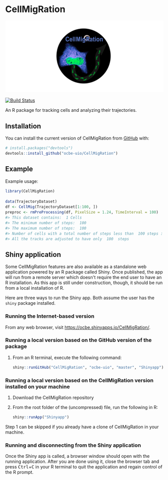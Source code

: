 
<!-- README.md is generated from README.Rmd. Please edit that file -->
CellMigRation
=============

![CellMigRation](CellMigRationLogo.png)

<!-- badges: start -->
[![Build Status](https://travis-ci.org/ocbe-uio/CellMigRation.svg?branch=master)](https://travis-ci.org/ocbe-uio/CellMigRation) <!-- badges: end -->

An R package for tracking cells and analyzing their trajectories.

Installation
------------

You can install the current version of CellMigRation from [GitHub](https://github.com/) with:

``` r
# install.packages("devtools")
devtools::install_github("ocbe-uio/CellMigRation")
```

Example
-------

Example usage:

``` r
library(CellMigRation)

data(TrajectoryDataset)
df <- CellMig(TrajectoryDataset[1:100, ])
preproc <- rmPreProcessing(df, PixelSize = 1.24, TimeInterval = 100)
#> This dataset contains:  1 Cells 
#> The minimum number of steps:  100 
#> The maximum number of steps:  100 
#> Number of cells with a total number of steps less than  100 steps : 0 
#> All the tracks are adjusted to have only  100  steps
```

Shiny application
-----------------

Some CellMigRation features are also available as a standalone web application powered by an R package called Shiny. Once published, the app will run from a remote server which doesn't require the end user to have an R installation. As this app is still under construction, though, it should be run from a local installation of R.

Here are three ways to run the Shiny app. Both assume the user has the `shiny` package installed.

### Running the Internet-based version

From any web browser, visit <https://ocbe.shinyapps.io/CellMigRation/>.

### Running a local version based on the GitHub version of the package

1.  From an R terminal, execute the following command:

    ``` r
    shiny::runGitHub("CellMigRation", "ocbe-uio", "master", "Shinyapp")
    ```

### Running a local version based on the CellMigRation version installed on your machine

1.  Download the CellMigRation repository
2.  From the root folder of the (uncompressed) file, run the following in R:

    ``` r
    shiny::runApp("Shinyapp")
    ```

Step 1 can be skipped if you already have a clone of CellMigRation in your machine.

### Running and disconnecting from the Shiny application

Once the Shiny app is called, a browser window should open with the running application. After you are done using it, close the browser tab and press <kbd>Ctrl</kbd>+<kbd>C</kbd> in your R terminal to quit the application and regain control of the R prompt.
